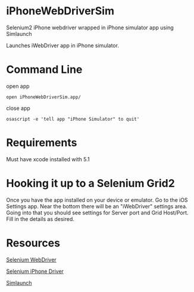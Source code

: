 iPhoneWebDriverSim
=============

Selenium2 iPhone webdriver wrapped in iPhone simulator app using Simlaunch

Launches iWebDriver app in iPhone simulator.

Command Line
=============
open app
```
open iPhoneWebDriverSim.app/
```
close app
```
osascript -e 'tell app "iPhone Simulator" to quit'
```

Requirements
=============
Must have xcode installed with 5.1

Hooking it up to a Selenium Grid2
=============
Once you have the app installed on your device or emulator. Go to the iOS Settings app. Near the bottom there will be an "iWebDriver" settings area. Going into that you should see settings for Server port and Grid Host/Port. Fill in the details as desired.

Resources
=============
[Selenium WebDriver](https://github.com/Selenium2/Selenium2)

[Selenium iPhone Driver](http://code.google.com/p/selenium/wiki/IPhoneDriver)

[Simlaunch](https://github.com/landonf/simlaunch)